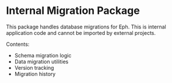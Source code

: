 # Internal Migration Package

This package handles database migrations for Eph.
This is internal application code and cannot be imported by external projects.

Contents:
- Schema migration logic
- Data migration utilities
- Version tracking
- Migration history
